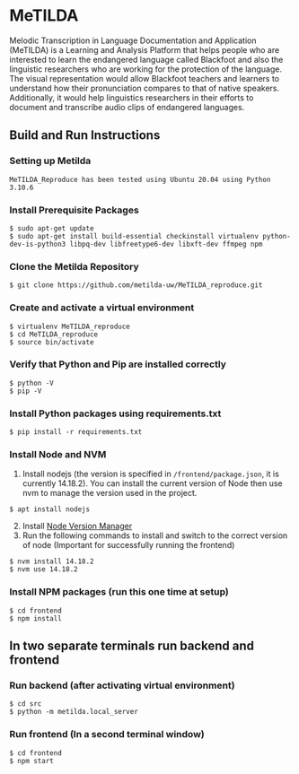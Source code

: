 # MeTILDA

Melodic Transcription in Language Documentation and Application (MeTILDA) is a Learning and Analysis Platform that helps people who are interested to learn the endangered language called Blackfoot and also the linguistic researchers who are working for the protection of the language. The visual representation would allow Blackfoot teachers and learners to understand how their pronunciation compares to that of native speakers. Additionally, it would help linguistics researchers in their efforts to document and transcribe audio clips of endangered languages.


## Build and Run Instructions

### Setting up Metilda 

```
MeTILDA_Reproduce has been tested using Ubuntu 20.04 using Python 3.10.6
```

### Install Prerequisite Packages

```
$ sudo apt-get update
$ sudo apt-get install build-essential checkinstall virtualenv python-dev-is-python3 libpq-dev libfreetype6-dev libxft-dev ffmpeg npm
```

### Clone the Metilda Repository

```
$ git clone https://github.com/metilda-uw/MeTILDA_reproduce.git
```

### Create and activate a virtual environment

```
$ virtualenv MeTILDA_reproduce
$ cd MeTILDA_reproduce
$ source bin/activate
```

### Verify that Python and Pip are installed correctly

```
$ python -V
$ pip -V
```

### Install Python packages using requirements.txt

```
$ pip install -r requirements.txt
```

### Install Node and NVM

1. Install nodejs (the version is specified in `/frontend/package.json`, it is currently 14.18.2). You can install the current version of Node then use nvm to manage the version used in the project.

```
$ apt install nodejs
```

2. Install <a href="https://heynode.com/tutorial/install-nodejs-locally-nvm">Node Version Manager</a>
3. Run the following commands to install and switch to the correct version of node (Important for successfully running the frontend)

```
$ nvm install 14.18.2
$ nvm use 14.18.2
```

### Install NPM packages (run this one time at setup)

```
$ cd frontend
$ npm install
```

## In two separate terminals run backend and frontend

### Run backend (after activating virtual environment)

```
$ cd src
$ python -m metilda.local_server
```

### Run frontend (In a second terminal window)

```
$ cd frontend
$ npm start
```
